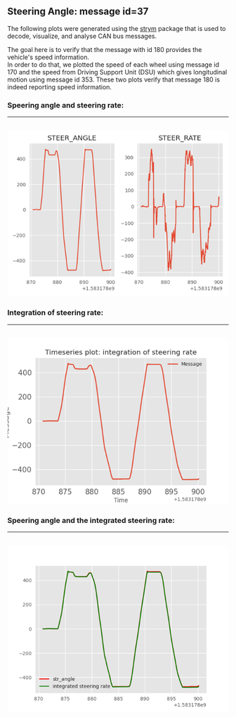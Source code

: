 ## Steering Angle: message id=37

The following plots were generated using the [strym](https://github.com/jmscslgroup/strym) package that is used to decode, visualize, and analyse CAN bus messages.<br/> 


The goal here is to verify that the message with id 180 provides the vehicle's speed information.<br/> In order to do that, we plotted the speed of each wheel using message id 170 and the speed from Driving Support Unit (DSU) which gives longitudinal motion using message id 353. These two plots verify that message 180 is indeed reporting speed information.

### Speering angle and steering rate:
--- 
 
![Steering Angle](steering_angle.png)
---

### Integration of steering rate:
---

![Steering Angle](integ_rate.png)
---

### Speering angle and the integrated steering rate:
---

![Steering Angle](steering_integRate.png)
---